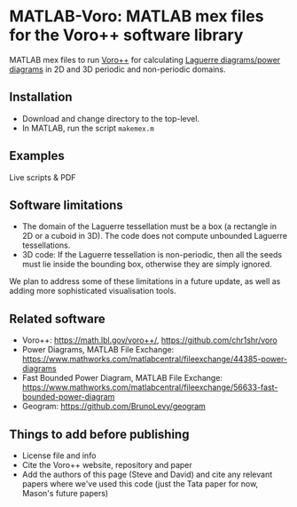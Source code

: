 # MATLAB-Voro: MATLAB mex files for the Voro++ software library
MATLAB mex files to run [Voro++](https://math.lbl.gov/voro++/) for calculating [Laguerre diagrams/power diagrams](https://en.wikipedia.org/wiki/Power_diagram) in 2D and 3D periodic and non-periodic domains.

## Installation ##

* Download and change directory to the top-level.
* In MATLAB, run the script ``makemex.m``

## Examples ##

Live scripts & PDF

## Software limitations ##

* The domain of the Laguerre tessellation must be a box (a rectangle in 2D or a cuboid in 3D). The code does not compute unbounded Laguerre tessellations. 
* 3D code: If the Laguerre tessellation is non-periodic, then all the seeds must lie inside the bounding box, otherwise they are simply ignored.

We plan to address some of these limitations in a future update, as well as adding more sophisticated visualisation tools.


## Related software ##

* Voro++: <https://math.lbl.gov/voro++/>, <https://github.com/chr1shr/voro>
* Power Diagrams, MATLAB File Exchange: <https://www.mathworks.com/matlabcentral/fileexchange/44385-power-diagrams>
* Fast Bounded Power Diagram, MATLAB File Exchange: <https://www.mathworks.com/matlabcentral/fileexchange/56633-fast-bounded-power-diagram> 
* Geogram: <https://github.com/BrunoLevy/geogram>

## Things to add before publishing ##
* License file and info
* Cite the Voro++ website, repository and paper
* Add the authors of this page (Steve and David) and cite any relevant papers where we've used this code (just the Tata paper for now, Mason's future papers)
